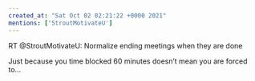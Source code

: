 ```yaml
---
created_at: "Sat Oct 02 02:21:22 +0000 2021"
mentions: ['StroutMotivateU']
---
```


RT @StroutMotivateU: Normalize ending meetings when they are done

Just because you time blocked 60 minutes doesn’t mean you are forced to…